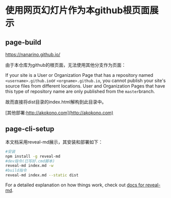 # 使用网页幻灯片作为本github根页面展示



## page-build

<https://nanarino.github.io/>

由于本仓库为github的根页面，无法使用其他分支作为页面：

If your site is a User or Organization Page that has a repository named `<username>.github.io`or `<orgname>.github.io`, you cannot publish your site's source files from different locations. User and Organization Pages that have this type of repository name are only published from the `master`branch.

故而直接将dist目录的index.html解构到此目录中。

[其他部署:http://akokono.com](http://akokono.com)



## page-cli-setup

本文档采用reveal-md展示，其安装和部署如下：

```bash
#安装
npm install -g reveal-md
#dev指令(已写好.cmd脚本)
reveal-md index.md -w
#build指令
reveal-md index.md --static dist
```

For a detailed explanation on how things work, check out [docs for reveal-md](https://github.com/webpro/reveal-md).
